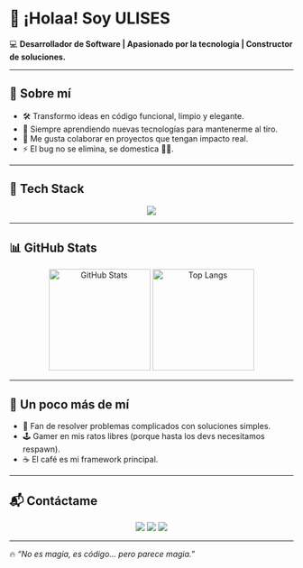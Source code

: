 # 👋 ¡Holaa! Soy ULISES  

💻 **Desarrollador de Software | Apasionado por la tecnología | Constructor de soluciones.**  

---

## 🚀 Sobre mí  
- 🛠️ Transformo ideas en código funcional, limpio y elegante.  
- 🌱 Siempre aprendiendo nuevas tecnologías para mantenerme al tiro.  
- 🤝 Me gusta colaborar en proyectos que tengan impacto real.  
- ⚡ El bug no se elimina, se domestica 🐛🔥.  

---

## 🧰 Tech Stack  
<p align="center">
  <img src="https://skillicons.dev/icons?i=js,ts,html,css,react,nodejs,express,python,mysql,git,github,docker" />
</p>  

---

## 📊 GitHub Stats  
<p align="center">
  <img src="https://github-readme-stats.vercel.app/api?username=UlisesIsaias&show_icons=true&theme=radical" alt="GitHub Stats" height="180"/>
  <img src="https://github-readme-stats.vercel.app/api/top-langs/?username=UlisesIsaias&layout=compact&theme=radical" alt="Top Langs" height="180"/>
</p>  

---

## 🎯 Un poco más de mí  
- 🧩 Fan de resolver problemas complicados con soluciones simples.  
- 🕹️ Gamer en mis ratos libres (porque hasta los devs necesitamos respawn).  
- ☕ El café es mi framework principal.  

---

## 📬 Contáctame  
<p align="center">
  <a href="mailto:tuemail@gmail.com"><img src="https://img.shields.io/badge/Email-D14836?style=for-the-badge&logo=gmail&logoColor=white"/></a>
  <a href="https://www.linkedin.com/in/tuusuario"><img src="https://img.shields.io/badge/LinkedIn-0A66C2?style=for-the-badge&logo=linkedin&logoColor=white"/></a>
  <a href="https://github.com/UlisesIsaias"><img src="https://img.shields.io/badge/GitHub-171515?style=for-the-badge&logo=github&logoColor=white"/></a>
</p>

---

🔥 *“No es magia, es código… pero parece magia.”*  
